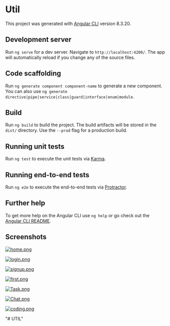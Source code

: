 # Util

This project was generated with [Angular CLI](https://github.com/angular/angular-cli) version 8.3.20.

## Development server

Run `ng serve` for a dev server. Navigate to `http://localhost:4200/`. The app will automatically reload if you change any of the source files.

## Code scaffolding

Run `ng generate component component-name` to generate a new component. You can also use `ng generate directive|pipe|service|class|guard|interface|enum|module`.

## Build

Run `ng build` to build the project. The build artifacts will be stored in the `dist/` directory. Use the `--prod` flag for a production build.

## Running unit tests

Run `ng test` to execute the unit tests via [Karma](https://karma-runner.github.io).

## Running end-to-end tests

Run `ng e2e` to execute the end-to-end tests via [Protractor](http://www.protractortest.org/).

## Further help

To get more help on the Angular CLI use `ng help` or go check out the [Angular CLI README](https://github.com/angular/angular-cli/blob/master/README.md).

## Screenshots

[![home.png](https://i.postimg.cc/fbLyWNrW/home.png)](https://postimg.cc/qNP4Q9rW)

[![login.png](https://i.postimg.cc/7Zc87rLZ/login.png)](https://postimg.cc/bZQBcMb7)

[![signup.png](https://i.postimg.cc/FHYwhCx5/signup.png)](https://postimg.cc/xXS6RR7t)

[![first.png](https://i.postimg.cc/05ds44VV/first.png)](https://postimg.cc/8s59JZQv)

[![Task.png](https://i.postimg.cc/NfMzxCS9/Task.png)](https://postimg.cc/14kBmB9s)

[![Chat.png](https://i.postimg.cc/SN3DfSc3/Chat.png)](https://postimg.cc/SJL6ypTf)

[![coding.png](https://i.postimg.cc/N0wDZdJx/coding.png)](https://postimg.cc/pmqKFJt9)


"# UTIL" 
